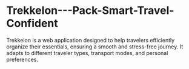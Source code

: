 # Trekkelon---Pack-Smart-Travel-Confident
Trekkelon is a web application designed to help travelers efficiently organize their essentials, ensuring a smooth and stress-free journey. It adapts to different traveler types, transport modes, and personal preferences.
